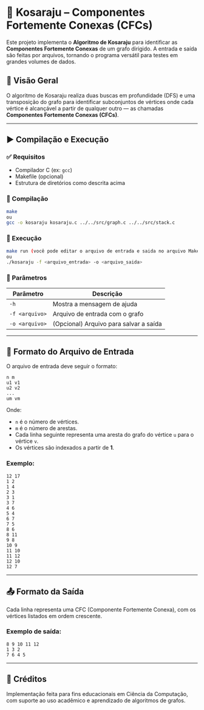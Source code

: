 # 🔄 Kosaraju – Componentes Fortemente Conexas (CFCs)

Este projeto implementa o **Algoritmo de Kosaraju** para identificar as **Componentes Fortemente Conexas** de um grafo dirigido. A entrada e saída são feitas por arquivos, tornando o programa versátil para testes em grandes volumes de dados.

## 🧠 Visão Geral

O algoritmo de Kosaraju realiza duas buscas em profundidade (DFS) e uma transposição do grafo para identificar subconjuntos de vértices onde cada vértice é alcançável a partir de qualquer outro — as chamadas **Componentes Fortemente Conexas (CFCs)**.

---

## ▶️ Compilação e Execução

### ✅ Requisitos

-   Compilador C (ex: `gcc`)
-   Makefile (opcional)
-   Estrutura de diretórios como descrita acima

### 🔧 Compilação

```bash
make
ou
gcc -o kosaraju kosaraju.c ../../src/graph.c ../../src/stack.c
```

### 🏃 Execução

```bash
make run (você pode editar o arquivo de entrada e saida no arquivo Makefile)
ou
./kosaraju -f <arquivo_entrada> -o <arquivo_saida>
```

### 📌 Parâmetros

| Parâmetro      | Descrição                              |
| -------------- | -------------------------------------- |
| `-h`           | Mostra a mensagem de ajuda             |
| `-f <arquivo>` | Arquivo de entrada com o grafo         |
| `-o <arquivo>` | (Opcional) Arquivo para salvar a saída |

---

## 📄 Formato do Arquivo de Entrada

O arquivo de entrada deve seguir o formato:

```
n m
u1 v1
u2 v2
...
um vm
```

Onde:

-   `n` é o número de vértices.
-   `m` é o número de arestas.
-   Cada linha seguinte representa uma aresta do grafo do vértice `u` para o vértice `v`.
-   Os vértices são indexados a partir de **1**.

### Exemplo:

```
12 17
1 2
1 4
2 3
3 1
3 7
4 6
5 4
6 7
7 5
8 6
8 11
9 8
10 9
11 10
11 12
12 10
12 7
```

---

## 📤 Formato da Saída

Cada linha representa uma CFC (Componente Fortemente Conexa), com os vértices listados em ordem crescente.

### Exemplo de saída:

```
8 9 10 11 12
1 3 2
7 6 4 5
```

---

## 🤝 Créditos

Implementação feita para fins educacionais em Ciência da Computação, com suporte ao uso acadêmico e aprendizado de algoritmos de grafos.
